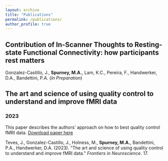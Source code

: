 ```yaml
---
layout: archive
title: "Publications"
permalink: /publications/
author_profile: true
---
```


## Contribution of In-Scanner Thoughts to Resting-state Functional Connectivity: how participants rest matters
Gonzalez-Castillo, J., **Spurney, M.A.**, Lam, K.C., Pereira, F., Handwerker, D.A., Bandettini, P.A. (*In Preparation*)

## The art and science of using quality control to understand and improve fMRI data
### 2023
This paper describes the authors' approach on how to best quality control fMRI data. [Download paper here](https://www.frontiersin.org/articles/10.3389/fnins.2023.1100544/full)

Teves, J., Gonzalez-Castillo, J., Holness, M., **Spurney, M.A.**, Bandettini, P.A., Handwerker, D.A. (2023). &quot;The art and science of using quality control to understand and improve fMRI data.&quot; <i>Frontiers in Neuroscience</i>. 17.